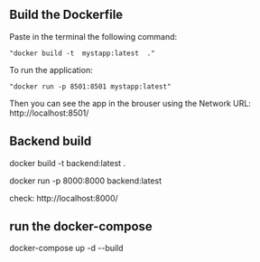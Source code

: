 ## Build the Dockerfile

Paste in the terminal the following command: 
    
    "docker build -t  mystapp:latest  ."

To run the application: 

    "docker run -p 8501:8501 mystapp:latest" 

Then you can see the app in the brouser using the Network URL: http://localhost:8501/


## Backend build

docker build -t backend:latest .

docker run -p 8000:8000 backend:latest

check: http://localhost:8000/



## run the docker-compose

docker-compose up -d --build




